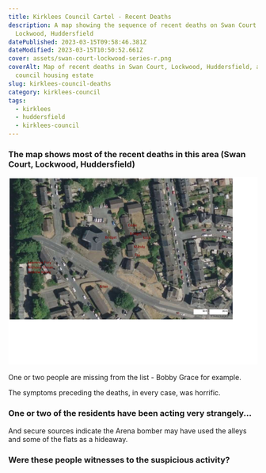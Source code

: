 ```yaml
---
title: Kirklees Council Cartel - Recent Deaths
description: A map showing the sequence of recent deaths on Swan Court estate,
  Lockwood, Huddersfield
datePublished: 2023-03-15T09:58:46.381Z
dateModified: 2023-03-15T10:50:52.661Z
cover: assets/swan-court-lockwood-series-r.png
coverAlt: Map of recent deaths in Swan Court, Lockwood, Huddersfield, a kirklees
  council housing estate
slug: kirklees-council-deaths
category: kirklees-council
tags:
  - kirklees
  - huddersfield
  - kirklees-council
---
```

### T﻿he map shows most of the recent deaths in this area (Swan Court, Lockwood, Huddersfield)

![Swan Court and estate, Lockwood, Huddersfield - map showing the series of recent unexplained deaths](assets/swan-court-lockwood-series-r.png "Recent unexplained deaths in Lockwood, Huddersfield")

O﻿ne or two people are missing from the list - Bobby Grace for example.

T﻿he symptoms preceding the deaths, in every case, was horrific.

### O﻿ne or two of the residents have been acting very strangely...

A﻿nd secure sources indicate the Arena bomber may have used the alleys and some of the flats as a hideaway.

### W﻿ere these people witnesses to the suspicious activity?